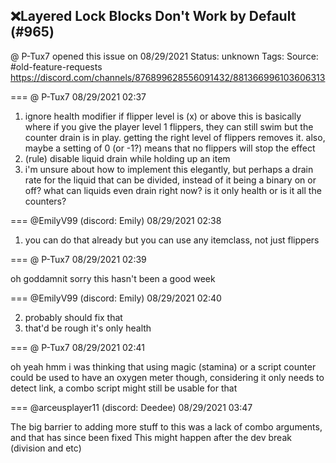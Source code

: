 ## ❌Layered Lock Blocks Don't Work by Default (#965)
@ P-Tux7 opened this issue on 08/29/2021
Status: unknown
Tags: 
Source: #old-feature-requests https://discord.com/channels/876899628556091432/881366996103606313


=== @ P-Tux7 08/29/2021 02:37

1. ignore health modifier if flipper level is (x) or above
this is basically where if you give the player level 1 flippers, they can still swim but the counter drain is in play. getting the right level of flippers removes it. also, maybe a setting of 0 (or -1?) means that no flippers will stop the effect
2. (rule) disable liquid drain while holding up an item
3. i'm unsure about how to implement this elegantly, but perhaps a drain rate for the liquid that can be divided, instead of it being a binary on or off?
what can liquids even drain right now? is it only health or is it all the counters?

=== @EmilyV99 (discord: Emily) 08/29/2021 02:38

1. you can do that already
but you can use any itemclass, not just flippers

=== @ P-Tux7 08/29/2021 02:39

oh goddamnit
sorry this hasn't been a good week

=== @EmilyV99 (discord: Emily) 08/29/2021 02:40

2. probably should fix that
3. that'd be rough
it's only health

=== @ P-Tux7 08/29/2021 02:41

oh yeah hmm
i was thinking that using magic (stamina) or a script counter could be used to have an oxygen meter
though, considering it only needs to detect link, a combo script might still be usable for that

=== @arceusplayer11 (discord: Deedee) 08/29/2021 03:47

The big barrier to adding more stuff to this was a lack of combo arguments, and that has since been fixed
This might happen after the dev break
(division and etc)
